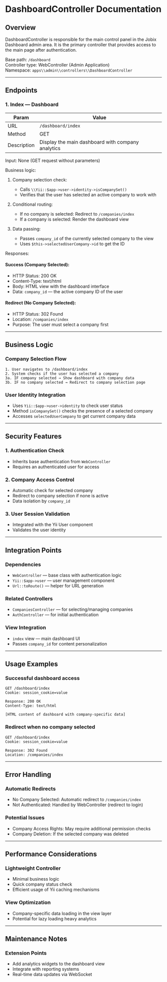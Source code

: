 # DashboardController Documentation

## Overview

DashboardController is responsible for the main control panel in the Jobix Dashboard admin area. It is the primary controller that provides access to the main page after authentication.

Base path: `/dashboard`  
Controller type: WebController (Admin Application)  
Namespace: `apps\\admin\\controllers\\DashboardController`

---

## Endpoints

### 1. Index — Dashboard

| Param | Value |
|-------|-------|
| URL | `/dashboard/index` |
| Method | GET |
| Description | Display the main dashboard with company analytics |

Input: None (GET request without parameters)

Business logic:

1. Company selection check:
   - Calls `\\Yii::$app->user->identity->isCompanySet()`
   - Verifies that the user has selected an active company to work with

2. Conditional routing:
   - If no company is selected: Redirect to `/companies/index`
   - If a company is selected: Render the dashboard view

3. Data passing:
   - Passes `company_id` of the currently selected company to the view
   - Uses `$this->selectedUserCompany->id` to get the ID

Responses:

#### Success (Company Selected):
- HTTP Status: 200 OK
- Content-Type: text/html
- Body: HTML view with the dashboard interface
- Data: `company_id` — the active company ID of the user

#### Redirect (No Company Selected):
- HTTP Status: 302 Found
- Location: `/companies/index`
- Purpose: The user must select a company first

---

## Business Logic

### Company Selection Flow
```
1. User navigates to /dashboard/index
2. System checks if the user has selected a company
3a. IF company selected → Show dashboard with company data
3b. IF no company selected → Redirect to company selection page
```

### User Identity Integration
- Uses `Yii::$app->user->identity` to check user status
- Method `isCompanySet()` checks the presence of a selected company
- Accesses `selectedUserCompany` to get current company data

---

## Security Features

### 1. Authentication Check
- Inherits base authentication from `WebController`
- Requires an authenticated user for access

### 2. Company Access Control
- Automatic check for selected company
- Redirect to company selection if none is active
- Data isolation by `company_id`

### 3. User Session Validation
- Integrated with the Yii User component
- Validates the user identity

---

## Integration Points

### Dependencies
- `WebController` — base class with authentication logic
- `Yii::$app->user` — user management component
- `Url::toRoute()` — helper for URL generation

### Related Controllers
- `CompaniesController` — for selecting/managing companies
- `AuthController` — for initial authentication

### View Integration
- `index` view — main dashboard UI
- Passes `company_id` for content personalization

---

## Usage Examples

### Successful dashboard access
```http
GET /dashboard/index
Cookie: session_cookie=value

Response: 200 OK
Content-Type: text/html

[HTML content of dashboard with company-specific data]
```

### Redirect when no company selected
```http
GET /dashboard/index
Cookie: session_cookie=value

Response: 302 Found
Location: /companies/index
```

---

## Error Handling

### Automatic Redirects
- No Company Selected: Automatic redirect to `/companies/index`
- Not Authenticated: Handled by WebController (redirect to login)

### Potential Issues
- Company Access Rights: May require additional permission checks
- Company Deletion: If the selected company was deleted

---

## Performance Considerations

### Lightweight Controller
- Minimal business logic
- Quick company status check
- Efficient usage of Yii caching mechanisms

### View Optimization
- Company-specific data loading in the view layer
- Potential for lazy loading heavy analytics

---

## Maintenance Notes

### Extension Points
- Add analytics widgets to the dashboard view
- Integrate with reporting systems
- Real-time data updates via WebSocket


